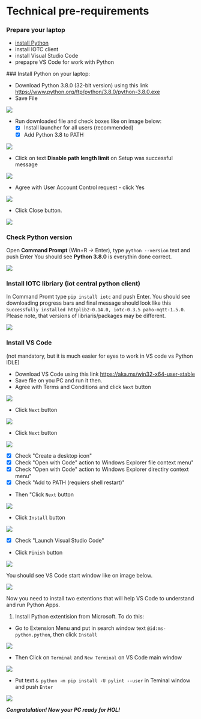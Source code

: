 # Technical pre-requirements
### Prepare your laptop
* [install Python](#install-python)
* install IOTC client
* install Visual Studio Code
* prepapre VS Code for work with Python

[](#install-python) ### Install Python on your laptop:
* Download Python 3.8.0 (32-bit version) using this link https://www.python.org/ftp/python/3.8.0/python-3.8.0.exe
* Save File

![](media/Save-Run.png)

* Run downloaded file and check boxes like on image below:
  - [x] Install launcher for all users (recommended)
  - [x] Add Python 3.8 to PATH

![](media/run-tick.png)

* Click on text **Disable path length limit** on Setup was successful message

![](media/disable-260-limit.png)

* Agree with User Account Control request - click Yes

![](media/UAC-yes.png)

* Click Close button.

![](media/close.png)

### Check Python version
Open **Command Prompt** (Win+R -> Enter), type `python --version` text and push Enter 
You should see **Python 3.8.0** is everythin done correct.

![](media/check-python-version.png)

### Install IOTC libriary (iot central python client)
In Command Promt type  `pip install iotc` and push Enter. You should see downloading progress bars and final message should look like this `Successfully installed httplib2-0.14.0, iotc-0.3.5 paho-mqtt-1.5.0`. Please note, that versions of libriaris/packages may be different.

![](media/install-iotc.png)

### Install VS Code 
(not mandatory, but it is much easier for eyes to work in VS code vs Python IDLE)
* Download VS Code using this link https://aka.ms/win32-x64-user-stable
* Save file on you PC and run it then.
* Agree with Terms and Conditions and click `Next` button

![](media/vscode/vscode1.PNG)

* Click `Next` button

![](media/vscode/vscode2.PNG)

* Click `Next` button

![](media/vscode/vscode3.PNG)

* [x] Check "Create a desktop icon"
* [x] Check "Open with Code" action to Windows Explorer file context menu"
* [x] Check "Open with Code" action to Windows Explorer directiry context menu"
* [x] Check "Add to PATH (requiers shell restart)"
- Then "Click `Next` button

![](media/vscode/vscode4.PNG)

* Click `Install` button

![](media/vscode/vscode5.PNG)

* [x] Check "Launch Visual Studio Code"
* Click `Finish` button

![](media/vscode/vscode6.PNG)

You should see VS Code start window like on image below.

![](media/vscode/vscode7.PNG)

Now you need to install two extentions that will help VS Code to understand and run Python Apps.
1. Install Python extentision from Microsoft. To do this:
  - Go to Extension Menu and put in search window text `@id:ms-python.python`, then click `Install`
 
 ![](media/vscode/vscode12.PNG)
 
   - Then Click on `Terminal` and `New Terminal` on VS Code main window
 
 ![](media/vscode/vscode13.PNG)  
   
   - Put text `& python -m pip install -U pylint --user` in Teminal window and push `Enter`
   
 ![](media/vscode/vscode14.PNG)

***Congratulation! Now your PC ready for HOL!***
